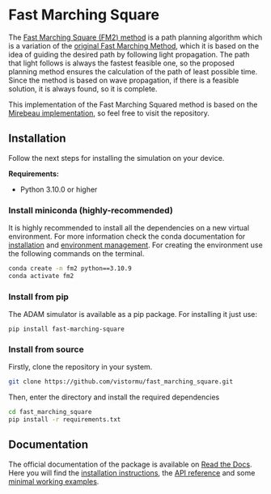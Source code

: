 # Fast Marching Square

The [Fast Marching Square (FM2) method](https://www.researchgate.net/profile/Santiago-Garrido/publication/305377309_FM2_A_real_Fast_Marching_sensor-based_Motion_Planner/links/59649679aca2728c1129ec03/FM2-A-real-Fast-Marching-sensor-based-Motion-Planner.pdf) is a path planning algorithm which is a variation of the [original Fast Marching Method](https://epubs.siam.org/doi/abs/10.1137/S0036144598347059), which it is based on the idea of guiding the desired path by following light propagation. The path that light follows is always the fastest feasible one, so the proposed planning method ensures the calculation of the path of least possible time. Since the method is based on wave propagation, if there is a feasible solution, it is always found, so it is complete.

This implementation of the Fast Marching Squared method is based on the [Mirebeau implementation](https://github.com/Mirebeau/HamiltonFastMarching), so feel free to visit the repository.

## Installation

Follow the next steps for installing the simulation on your device.

**Requirements:**
- Python 3.10.0 or higher


### Install miniconda (highly-recommended)
It is highly recommended to install all the dependencies on a new virtual environment. For more information check the conda documentation for [installation](https://conda.io/projects/conda/en/latest/user-guide/install/index.html) and [environment management](https://conda.io/projects/conda/en/latest/user-guide/tasks/manage-environments.html). For creating the environment use the following commands on the terminal.

```bash
conda create -n fm2 python==3.10.9
conda activate fm2
```
### Install from pip

The ADAM simulator is available as a pip package. For installing it just use:
```
pip install fast-marching-square
```

### Install from source
Firstly, clone the repository in your system.
```bash
git clone https://github.com/vistormu/fast_marching_square.git
```

Then, enter the directory and install the required dependencies
```bash
cd fast_marching_square
pip install -r requirements.txt
```

## Documentation
The official documentation of the package is available on [Read the Docs](https://fast-marching-square.readthedocs.io/en/latest/). Here you will find the [installation instructions](https://fast-marching-square.readthedocs.io/en/latest/src/installation.html), the [API reference](https://fast-marching-square.readthedocs.io/en/latest/src/api_reference.html) and some [minimal working examples](https://fast-marching-square.readthedocs.io/en/latest/src/examples.html).